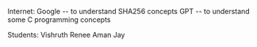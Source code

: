 Internet:
Google -- to understand SHA256 concepts
GPT -- to understand some C programming concepts

Students:
Vishruth
Renee
Aman
Jay